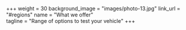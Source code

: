 +++
weight = 30
background_image = "images/photo-13.jpg"
link_url = "#regions"
name = "What we offer"    
tagline = "Range of options to test your vehicle"
+++
